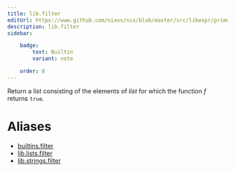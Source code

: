 ```yaml
---
title: lib.filter
editUrl: https://www.github.com/nixos/nix/blob/master/src/libexpr/primops.cc
description: lib.filter
sidebar:

    badge:
        text: Builtin
        variant: note

    order: 8
---
```


Return a list consisting of the elements of *list* for which the
function *f* returns `true`.


# Aliases

- [builtins.filter](/nix-doc-comments/reference/builtins/builtins-filter)
- [lib.lists.filter](/nix-doc-comments/reference/lib/lists/lib-lists-filter)
- [lib.strings.filter](/nix-doc-comments/reference/lib/strings/lib-strings-filter)



